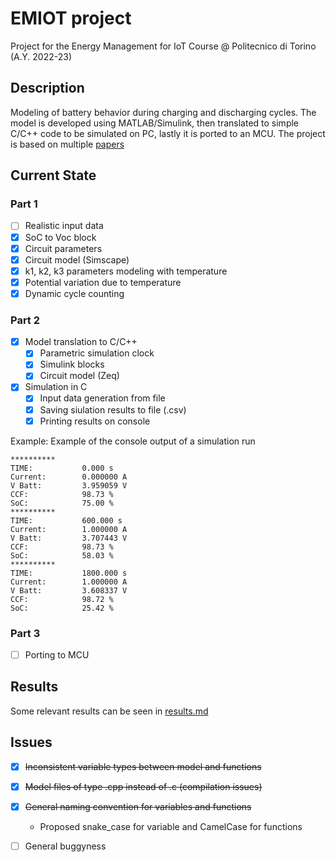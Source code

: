 # EMIOT project
Project for the Energy Management for IoT Course @ Politecnico di Torino (A.Y. 2022-23)

## Description
Modeling of battery behavior during charging and discharging cycles. The model is developed using MATLAB/Simulink, then translated to simple C/C++ code to be simulated on PC, lastly it is ported to an MCU. The project is based on multiple [papers](Papers)

## Current State

### Part 1
- [ ] Realistic input data 
- [x] SoC to Voc block
- [x] Circuit parameters
- [x] Circuit model (Simscape)
- [x] k1, k2, k3 parameters modeling with temperature
- [x] Potential variation due to temperature
- [x] Dynamic cycle counting

### Part 2


- [x] Model translation to C/C++ 
  - [x] Parametric simulation clock
  - [x] Simulink blocks
  - [x] Circuit model (Zeq)
- [x] Simulation in C
  - [x] Input data generation from file
  - [x] Saving siulation results to file (.csv)
  - [x] Printing results on console

Example:
Example of the console output of a simulation run

```
**********
TIME:           0.000 s
Current:        0.000000 A
V Batt:         3.959059 V
CCF:            98.73 %
SoC:            75.00 %
**********
TIME:           600.000 s
Current:        1.000000 A
V Batt:         3.707443 V
CCF:            98.73 %
SoC:            58.03 %
**********
TIME:           1800.000 s
Current:        1.000000 A
V Batt:         3.608337 V
CCF:            98.72 %
SoC:            25.42 %
```



### Part 3

- [ ] Porting to MCU

## Results
Some relevant results can be seen in [results.md](./Docs/results.md)


## Issues

- [x] ~~Inconsistent variable types between model and functions~~
- [x] ~~Model files of type .cpp instead of .c (compilation issues)~~
- [x] ~~General naming convention for variables and functions~~
  - Proposed snake_case for variable and CamelCase for functions
- [ ] General buggyness 




